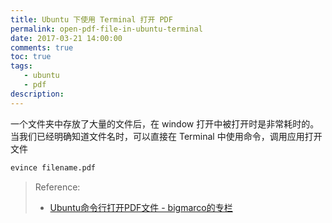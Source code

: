 ```yaml
---
title: Ubuntu 下使用 Terminal 打开 PDF
permalink: open-pdf-file-in-ubuntu-terminal
date: 2017-03-21 14:00:00
comments: true
toc: true
tags:
   - ubuntu
   - pdf
description:
---
```

一个文件夹中存放了大量的文件后，在 window 打开中被打开时是非常耗时的。当我们已经明确知道文件名时，可以直接在 Terminal 中使用命令，调用应用打开文件
``` bash
evince filename.pdf
```

<!--more -->

> Reference:
> - [Ubuntu命令行打开PDF文件 - bigmarco的专栏](http://blog.csdn.net/bigmarco/article/details/6555582)
